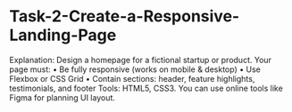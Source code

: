 # Task-2-Create-a-Responsive-Landing-Page
Explanation: Design a homepage for a fictional startup or product.
Your page must:
• Be fully responsive (works on mobile & desktop)
• Use Flexbox or CSS Grid
• Contain sections: header, feature highlights, testimonials, and footer
Tools: HTML5, CSS3. You can use online tools like Figma for planning UI layout.
